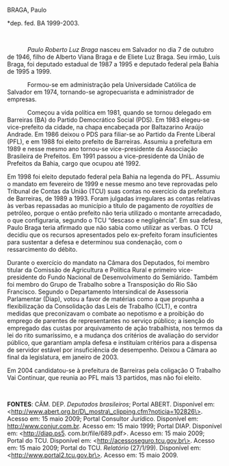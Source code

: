 BRAGA, Paulo

\*dep. fed. BA 1999-2003.

 

            *Paulo Roberto Luz Braga* nasceu em Salvador no dia 7 de
outubro de 1946, filho de Alberto Viana Braga e de Eliete Luz Braga. Seu
irmão, Luís Braga, foi deputado estadual de 1987 a 1995 e deputado
federal pela Bahia de 1995 a 1999.

            Formou-se em administração pela Universidade Católica de
Salvador em 1974, tornando-se agropecuarista e administrador de
empresas.

            Começou a vida política em 1981, quando se tornou delegado
em Barreiras (BA) do Partido Democrático Social (PDS). Em 1983 elegeu-se
vice-prefeito da cidade, na chapa encabeçada por Baltazarino Araújo
Andrade. Em 1986 deixou o PDS para filiar-se ao Partido da Frente
Liberal (PFL), e em 1988 foi eleito prefeito de Barreiras. Assumiu a
prefeitura em 1989 e nesse mesmo ano tornou-se vice-presidente da
Associação Brasileira de Prefeitos. Em 1991 passou a vice-presidente da
União de Prefeitos da Bahia, cargo que ocupou até 1992.

Em 1998 foi eleito deputado federal pela Bahia na legenda do PFL.
Assumiu o mandato em fevereiro de 1999 e nesse mesmo ano teve reprovadas
pelo Tribunal de Contas da União (TCU) suas contas no exercício da
prefeitura de Barreiras, de 1989 a 1993. Foram julgadas irregulares as
contas relativas às verbas repassadas ao município a título de pagamento
de *royalties* de petróleo, porque o então prefeito não teria utilizado
o montante arrecadado, o que configuraria, segundo o TCU “descaso e
negligência”. Em sua defesa, Paulo Braga teria afirmado que não sabia
como utilizar as verbas. O TCU decidiu que os recursos apresentados pelo
ex-prefeito foram insuficientes para sustentar a defesa e determinou sua
condenação, com o ressarcimento do débito.

Durante o exercício do mandato na Câmara dos Deputados, foi membro
titular da Comissão de Agricultura e Política Rural e primeiro
vice-presidente do Fundo Nacional de Desenvolvimento do Semiárido.
Também foi membro do Grupo de Trabalho sobre a Transposição do Rio São
Francisco. Segundo o Departamento Intersindical de Assessoria
Parlamentar (Diap), votou a favor de matérias como a que propunha a
flexibilização da Consolidação das Leis de Trabalho (CLT), e contra
medidas que preconizavam o combate ao nepotismo e a proibição do emprego
de parentes de representantes no serviço público; a isenção do empregado
das custas por arquivamento de ação trabalhista, nos termos da lei do
rito sumaríssimo, e a mudança dos critérios de avaliação do servidor
público, que garantiam ampla defesa e instituíam critérios para a
dispensa de servidor estável por insuficiência de desempenho. Deixou a
Câmara ao final da legislatura, em janeiro de 2003.

Em 2004 candidatou-se à prefeitura de Barreiras pela coligação O
Trabalho Vai Continuar, que reunia ao PFL mais 13 partidos, mas não foi
eleito.

 

**FONTES**: CÂM. DEP. *Deputados brasileiros*; Portal ABERT. Disponível
em: \<http://www.abert.org.br/D\_mostra\_clipping.cfm?noticia=102826\>.
Acesso em: 15 maio 2009; Portal Consultor Jurídico. Disponível em:
http://www.conjur.com.br. Acesso em: 15 maio 1999; Portal DIAP.
Disponível em: \<http://diap.ps5. com.br/file/689.pdf\>. Acesso em: 15
maio 2009; Portal do TCU. Disponível em:
\<http://acessoseguro.tcu.gov.br\>. Acesso em: 15 maio 2009; Portal do
TCU. *Relatório* (27/1/99). Disponível em:
\<http://www.portal2.tcu.gov.br\>. Acesso em: 15 maio 2009.
